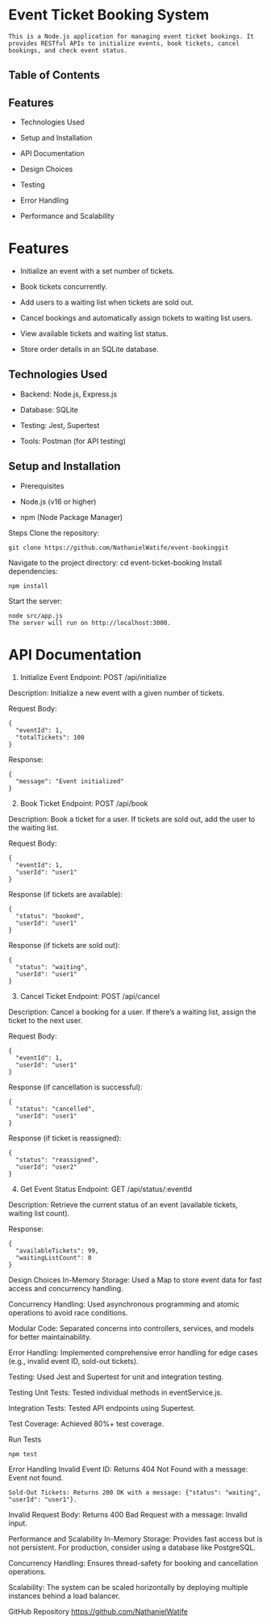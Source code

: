 # Event Ticket Booking System
    This is a Node.js application for managing event ticket bookings. It provides RESTful APIs to initialize events, book tickets, cancel bookings, and check event status.

## Table of Contents
## Features

- Technologies Used

- Setup and Installation

- API Documentation

- Design Choices

- Testing

- Error Handling

- Performance and Scalability



# Features
- Initialize an event with a set number of tickets.

- Book tickets concurrently.

- Add users to a waiting list when tickets are sold out.

- Cancel bookings and automatically assign tickets to waiting list users.

- View available tickets and waiting list status.

- Store order details in an SQLite database.

## Technologies Used
- Backend: Node.js, Express.js

- Database: SQLite

- Testing: Jest, Supertest

- Tools: Postman (for API testing)

## Setup and Installation
- Prerequisites
- Node.js (v16 or higher)

- npm (Node Package Manager)

Steps
Clone the repository:
```
git clone https://github.com/NathanielWatife/event-bookinggit
```

Navigate to the project directory:
cd event-ticket-booking
Install dependencies:
```
npm install
```

Start the server:
```
node src/app.js
The server will run on http://localhost:3000.
```


# API Documentation
1. Initialize Event
Endpoint: POST /api/initialize

Description: Initialize a new event with a given number of tickets.

Request Body:
```
{
  "eventId": 1,
  "totalTickets": 100
}
```
Response:
```
{
  "message": "Event initialized"
}
```


2. Book Ticket
Endpoint: POST /api/book

Description: Book a ticket for a user. If tickets are sold out, add the user to the waiting list.

Request Body:
```
{
  "eventId": 1,
  "userId": "user1"
}
```


Response (if tickets are available):
```
{
  "status": "booked",
  "userId": "user1"
}
```

Response (if tickets are sold out):
```
{
  "status": "waiting",
  "userId": "user1"
}
```

3. Cancel Ticket
Endpoint: POST /api/cancel

Description: Cancel a booking for a user. If there’s a waiting list, assign the ticket to the next user.

Request Body:
```
{
  "eventId": 1,
  "userId": "user1"
}
```

Response (if cancellation is successful):
```
{
  "status": "cancelled",
  "userId": "user1"
}
```
Response (if ticket is reassigned):
```
{
  "status": "reassigned",
  "userId": "user2"
}
```


4. Get Event Status
Endpoint: GET /api/status/:eventId

Description: Retrieve the current status of an event (available tickets, waiting list count).

Response:
```
{
  "availableTickets": 99,
  "waitingListCount": 0
}
```


Design Choices
In-Memory Storage: Used a Map to store event data for fast access and concurrency handling.

Concurrency Handling: Used asynchronous programming and atomic operations to avoid race conditions.

Modular Code: Separated concerns into controllers, services, and models for better maintainability.

Error Handling: Implemented comprehensive error handling for edge cases (e.g., invalid event ID, sold-out tickets).

Testing: Used Jest and Supertest for unit and integration testing.

Testing
Unit Tests: Tested individual methods in eventService.js.

Integration Tests: Tested API endpoints using Supertest.

Test Coverage: Achieved 80%+ test coverage.

Run Tests
```
npm test
```
Error Handling
Invalid Event ID: Returns 404 Not Found with a message: Event not found.

```
Sold-Out Tickets: Returns 200 OK with a message: {"status": "waiting", "userId": "user1"}.
```


Invalid Request Body: Returns 400 Bad Request with a message: Invalid input.

Performance and Scalability
In-Memory Storage: Provides fast access but is not persistent. For production, consider using a database like PostgreSQL.

Concurrency Handling: Ensures thread-safety for booking and cancellation operations.

Scalability: The system can be scaled horizontally by deploying multiple instances behind a load balancer.


GitHub Repository
https://github.com/NathanielWatife

